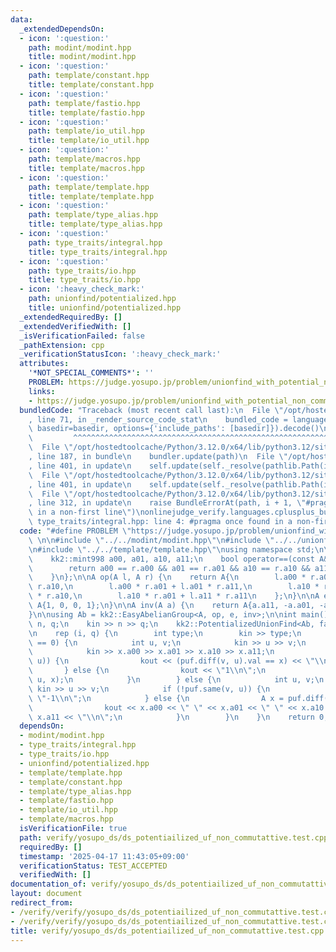 ```yaml
---
data:
  _extendedDependsOn:
  - icon: ':question:'
    path: modint/modint.hpp
    title: modint/modint.hpp
  - icon: ':question:'
    path: template/constant.hpp
    title: template/constant.hpp
  - icon: ':question:'
    path: template/fastio.hpp
    title: template/fastio.hpp
  - icon: ':question:'
    path: template/io_util.hpp
    title: template/io_util.hpp
  - icon: ':question:'
    path: template/macros.hpp
    title: template/macros.hpp
  - icon: ':question:'
    path: template/template.hpp
    title: template/template.hpp
  - icon: ':question:'
    path: template/type_alias.hpp
    title: template/type_alias.hpp
  - icon: ':question:'
    path: type_traits/integral.hpp
    title: type_traits/integral.hpp
  - icon: ':question:'
    path: type_traits/io.hpp
    title: type_traits/io.hpp
  - icon: ':heavy_check_mark:'
    path: unionfind/potentialized.hpp
    title: unionfind/potentialized.hpp
  _extendedRequiredBy: []
  _extendedVerifiedWith: []
  _isVerificationFailed: false
  _pathExtension: cpp
  _verificationStatusIcon: ':heavy_check_mark:'
  attributes:
    '*NOT_SPECIAL_COMMENTS*': ''
    PROBLEM: https://judge.yosupo.jp/problem/unionfind_with_potential_non_commutative_group
    links:
    - https://judge.yosupo.jp/problem/unionfind_with_potential_non_commutative_group
  bundledCode: "Traceback (most recent call last):\n  File \"/opt/hostedtoolcache/Python/3.12.0/x64/lib/python3.12/site-packages/onlinejudge_verify/documentation/build.py\"\
    , line 71, in _render_source_code_stat\n    bundled_code = language.bundle(stat.path,\
    \ basedir=basedir, options={'include_paths': [basedir]}).decode()\n          \
    \         ^^^^^^^^^^^^^^^^^^^^^^^^^^^^^^^^^^^^^^^^^^^^^^^^^^^^^^^^^^^^^^^^^^^^^^^^^^^^^^^^^\n\
    \  File \"/opt/hostedtoolcache/Python/3.12.0/x64/lib/python3.12/site-packages/onlinejudge_verify/languages/cplusplus.py\"\
    , line 187, in bundle\n    bundler.update(path)\n  File \"/opt/hostedtoolcache/Python/3.12.0/x64/lib/python3.12/site-packages/onlinejudge_verify/languages/cplusplus_bundle.py\"\
    , line 401, in update\n    self.update(self._resolve(pathlib.Path(included), included_from=path))\n\
    \  File \"/opt/hostedtoolcache/Python/3.12.0/x64/lib/python3.12/site-packages/onlinejudge_verify/languages/cplusplus_bundle.py\"\
    , line 401, in update\n    self.update(self._resolve(pathlib.Path(included), included_from=path))\n\
    \  File \"/opt/hostedtoolcache/Python/3.12.0/x64/lib/python3.12/site-packages/onlinejudge_verify/languages/cplusplus_bundle.py\"\
    , line 312, in update\n    raise BundleErrorAt(path, i + 1, \"#pragma once found\
    \ in a non-first line\")\nonlinejudge_verify.languages.cplusplus_bundle.BundleErrorAt:\
    \ type_traits/integral.hpp: line 4: #pragma once found in a non-first line\n"
  code: "#define PROBLEM \"https://judge.yosupo.jp/problem/unionfind_with_potential_non_commutative_group\"\
    \ \n\n#include \"../../modint/modint.hpp\"\n#include \"../../unionfind/potentialized.hpp\"\
    \n#include \"../../template/template.hpp\"\nusing namespace std;\n\nstruct A {\n\
    \    kk2::mint998 a00, a01, a10, a11;\n    bool operator==(const A& r) const {\n\
    \        return a00 == r.a00 && a01 == r.a01 && a10 == r.a10 && a11 == r.a11;\n\
    \    }\n};\n\nA op(A l, A r) {\n    return A{\n        l.a00 * r.a00 + l.a01 *\
    \ r.a10,\n        l.a00 * r.a01 + l.a01 * r.a11,\n        l.a10 * r.a00 + l.a11\
    \ * r.a10,\n        l.a10 * r.a01 + l.a11 * r.a11\n    };\n}\n\nA e() {\n    return\
    \ A{1, 0, 0, 1};\n}\n\nA inv(A a) {\n    return A{a.a11, -a.a01, -a.a10, a.a00};\n\
    }\n\nusing Ab = kk2::EasyAbelianGroup<A, op, e, inv>;\n\nint main() {\n    int\
    \ n, q;\n    kin >> n >> q;\n    kk2::PotentializedUnionFind<Ab, false> puf(n);\n\
    \n    rep (i, q) {\n        int type;\n        kin >> type;\n        if (type\
    \ == 0) {\n            int u, v;\n            kin >> u >> v;\n            A x;\n\
    \            kin >> x.a00 >> x.a01 >> x.a10 >> x.a11;\n            if (puf.same(v,\
    \ u)) {\n                kout << (puf.diff(v, u).val == x) << \"\\n\";\n     \
    \       } else {\n                kout << \"1\\n\";\n                puf.unite(v,\
    \ u, x);\n            }\n        } else {\n            int u, v;\n           \
    \ kin >> u >> v;\n            if (!puf.same(v, u)) {\n                kout <<\
    \ \"-1\\n\";\n            } else {\n                A x = puf.diff(v, u).val;\n\
    \                kout << x.a00 << \" \" << x.a01 << \" \" << x.a10 << \" \" <<\
    \ x.a11 << \"\\n\";\n            }\n        }\n    }\n    return 0;\n}\n"
  dependsOn:
  - modint/modint.hpp
  - type_traits/integral.hpp
  - type_traits/io.hpp
  - unionfind/potentialized.hpp
  - template/template.hpp
  - template/constant.hpp
  - template/type_alias.hpp
  - template/fastio.hpp
  - template/io_util.hpp
  - template/macros.hpp
  isVerificationFile: true
  path: verify/yosupo_ds/ds_potentiailized_uf_non_commutattive.test.cpp
  requiredBy: []
  timestamp: '2025-04-17 11:43:05+09:00'
  verificationStatus: TEST_ACCEPTED
  verifiedWith: []
documentation_of: verify/yosupo_ds/ds_potentiailized_uf_non_commutattive.test.cpp
layout: document
redirect_from:
- /verify/verify/yosupo_ds/ds_potentiailized_uf_non_commutattive.test.cpp
- /verify/verify/yosupo_ds/ds_potentiailized_uf_non_commutattive.test.cpp.html
title: verify/yosupo_ds/ds_potentiailized_uf_non_commutattive.test.cpp
---
```

